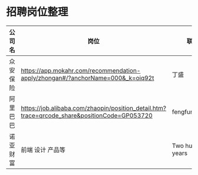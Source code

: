 # 招聘岗位整理


|  公司名 |  岗位 |  联系人 |
| --- | --- | --- |
| 众安保险 | https://app.mokahr.com/recommendation-apply/zhongan#/?anchorName=000&_k=oiq92t  | 丁盛 |
|阿里巴巴|https://job.alibaba.com/zhaopin/position_detail.htm?trace=qrcode_share&positionCode=GP053720| fengfuming2007|
|诺亚财富|前端 设计 产品等| Two hundred years|



